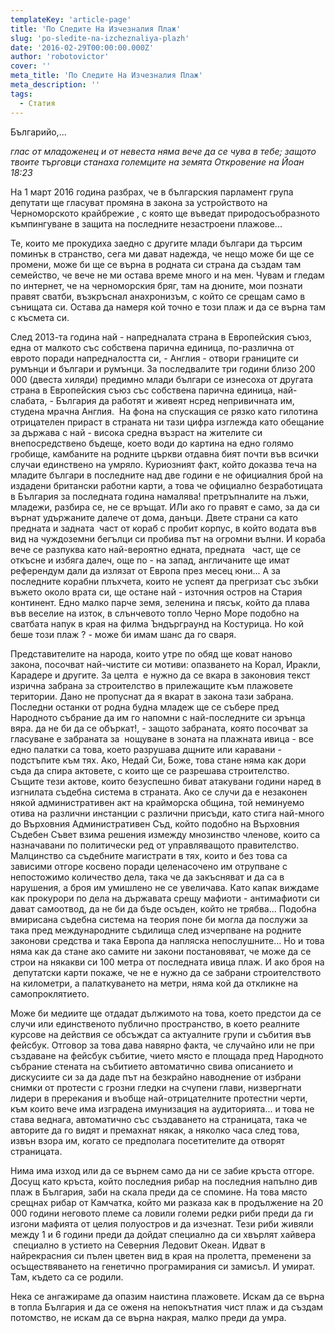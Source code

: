 ```yaml
---
templateKey: 'article-page'
title: 'По Следите На Изчезналия Плаж'
slug: 'po-sledite-na-izcheznaliya-plazh'
date: '2016-02-29T00:00:00.000Z'
author: 'robotovictor'
cover: ''
meta_title: 'По Следите На Изчезналия Плаж'
meta_description: ''
tags:
  - Статия
---
```


Българийо,...

_глас от младоженец и от невеста няма вече да се чува в тебе; защото твоите търговци станаха големците на земята Откровение на Йоан 18:23_

На 1 март 2016 година разбрах, че в българския парламент група депутати ще гласуват промяна в закона за устройството на Черноморското крайбрежие , с която ще въведат природосъобразното къмпингуване в защита на последните незастроени плажове...

Те, които ме прокудиха заедно с другите млади българи да търсим поминък в странство, сега ми дават надежда, че нещо може би ще се промени, може би ще се върна в родната си страна да създам там семейство, че вече не ми остава време много и на мен. Чувам и гледам по интернет, че на черноморския бряг, там на дюните, мои познати правят сватби, възкръснал анахронизъм, с който се срещам само в сънищата си. Остава да намеря кой точно е този плаж и да се върна там с късмета си.

След 2013-та година най - напредналата страна в Европейския съюз, една от малкото със собствена парична единица, по-различна от еврото поради напредналостта си, - Англия - отвори границите си румънци и българи и румънци. За последвалите три години близо 200 000 (двеста хиляди) предимно млади българи се изнесоха от другата страна в Европейския съюз със собствена парична единица, най-слабата, - България да работят и живеят нсред непривичната им, студена мрачна Англия.  На фона на спускащия се рязко като гилотина отрицателен прираст в страната ни тази цифра изглежда като обещание за държава с най - висока средна възраст на жителите си внепосредствено бъдеще, което води до картина на едно голямо гробище, камбаните на родните църкви отдавна бият почти във всички случаи единствено на умряло. Куриозният факт, който доказва теча на младите българи в последните над две години е не официалния брой на издадени британски работни карти, а това че официално безработицата в България за последната година намалява! претръпналите на лъжи, младежи, разбира се, не се връщат. ИЛи ако го правят е само, за да си върнат удържаните далече от дома, данъци. Двете страни са като предната и задната  част от кораб с пробит корпус, в който водата във вид на чуждоземни бегълци си пробива път на огромни вълни. И кораба вече се разпуква като най-вероятно едната, предната   част, ще се откъсне и избяга далеч, още по - на запад, англичаните ще имат референдум дали да излязат от Европа през месец юни... А за последните корабни плъхчета, които не успеят да прегризат със зъбки въжето около врата си, ще остане най - източния остров на Стария континент. Едно малко парче земя, зеленина и пясък, който да плава във веселие на изток, в слънчевото топло Черно Море подобно на сватбата напук в края на филма Ъндърграунд на Костурица. Но кой беше този плаж ? - може би имам шанс да го сваря.

Представителите на народа, които утре по обяд ще коват наново закона, посочват най-чистите си мотиви: опазването на Корал, Иракли, Карадере и другите. За целта  е нужно да се вкара в законовия текст изрична забрана за строителство в прилежащите към плажовете територии. Дано не пропуснат да я вкарат в закона тази забрана. Последни останки от родна будна младеж ще се събере пред Народното събрание да им го напомни с най-последните си зрънца вяра. да не би да се объркат!, - защото забраната, която посочват за гласуване е забраната за  нощуване в зоната на плажната ивица - все едно палатки са това, което разрушава дщните или каравани - подстъпите към тях. Ако, Недай Си, Боже, това стане няма как дори съда да спира актовете, с които ще се разрешава строителство. Същите тези актове, които безуспешно биват атакувани години наред в изгнилата съдебна система в страната. Ако се случи да е незаконен някой административен акт на крайморска община, той неминуемо отива на различни инстанции с различни присъди, като стига най-много до Върховния Административен Съд, който подобно на Върховния Съдебен Съвет взима решения измежду мнозинство членове, които са назначавани по политически ред от управляващото правителство. Малцинство са съдебните магистрати в тях, които и без това са зависими отгоре косвено поради целенасочено им отрупване с непостожимо количество дела, така че да закъсняват и да са в нарушения, а броя им умишлено не се увеличава. Като капак виждаме как прокурори по дела на държавата срещу мафиоти - антимафиоти си дават самоотвод, да не би да бъде осъден, който не трябва... Подобна вмирисана съдебна система на теория поне би могла да послужи за така пред международните съдилища след изчерпване на родните законови средства и така Европа да напляска непослушните... Но и това няма как да стане ако самите ни закони постановяват, че може да се строи на някакви си 100 метра от последната ивица плаж. И ако броя на  депутатски карти покаже, че не е нужно да се забрани строителството на километри, а палаткуването на метри, няма кой да откликне на самопроклятието.

Може би медиите ще отдадат дължимото на това, което предстои да се случи или единственото публично пространство, в което реалните курсове на действия се обсъждат са актуалните групи и събития във фейсбук. Отговор за това дава навярно факта, че случайно или не при създаване на фейсбук събитие, чието място е площада пред Народното събрание стената на събитието автоматично свива описанието и дискусиите си за да даде път на безкрайно наводнение от избрани снимки от протести с грозни гледки на счупени глави, низвергнати лидери в пререкания и въобще най-отрицателните протестни черти, към които вече има изградена имунизация на аудиторията... и това не става веднага, автоматично със създаването на страницата, така че авторите да го видят и премахнат някак, а няколко часа след това, извън взора им, когато се предполага посетителите да отворят страницата.

Нима има изход или да се върнем само да ни се забие кръста отгоре. Досущ като кръста, който последния рибар на последния напълно див плаж в България, заби на скала преди да се спомине. На това място срещнах рибар от Камчатка, който ми разказа как в продължение на 20 000 години неговото племе са ловили големи редки риби преди да ги изгони мафията от целия полуостров и да изчезнат. Тези риби живяли между 1 и 6 години преди да дойдат специално да си хвърлят хайвера  специално в устието на Северния Ледовит Океан. Идват в найрекрасния си пълен цветен вид в края на пролетта, пременени за осъществяването на генетично програмирания си замисъл. И умират. Там, където са се родили.

Нека се ангажираме да опазим наистина плажовете. Искам да се върна в топла България и да се оженя на непокътнатия чист плаж и да създам потомство, не искам да се върна накрая, малко преди да умра.

